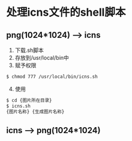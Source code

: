 # 处理icns文件的shell脚本
## png(1024*1024) --> icns
1. 下载.sh脚本
2. 存放到/usr/local/bin中
3. 赋予权限
```sh
$ chmod 777 /usr/local/bin/icns.sh
```
4. 使用
```sh
$ cd {图片所在目录}
$ icns.sh
{图片名称} {生成图片名称}
```
## icns --> png(1024*1024)
